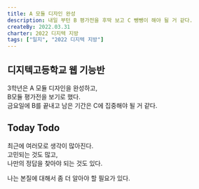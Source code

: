 ```yaml
---
title: A 모듈 디자인 완성
description: 내일 부턴 B 평가전을 후딱 보고 C 뺑뺑이 해야 될 거 같다.
createBy: 2022.03.31
charter: 2022 디지텍 지방
tags: ["일지", "2022 디지텍 지방"]
---
```


## 디지텍고등학교 웹 기능반

3학년은 A 모듈 디자인을 완성하고,  
B모듈 평가전을 보기로 했다.  
금요일에 B를 끝내고 남은 기간은 C에 집중해야 될 거 같다.

## Today Todo

최근에 여러모로 생각이 많아진다.  
고민되는 것도 많고,  
나만의 정답을 찾아야 되는 것도 있다.

나는 본질에 대해서 좀 더 알아야 할 필요가 있다.
